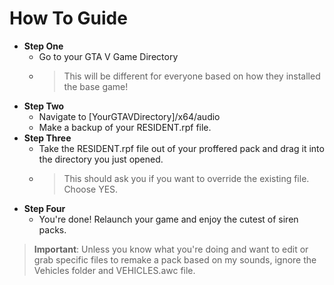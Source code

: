 # How To Guide
- **Step One**
  - Go to your GTA V Game Directory
  - > This will be different for everyone based on how they installed the base game!
- **Step Two**
  - Navigate to [YourGTAVDirectory]/x64/audio
  - Make a backup of your RESIDENT.rpf file.
- **Step Three**
  - Take the RESIDENT.rpf file out of your proffered pack and drag it into the directory you just opened.
  - > This should ask you if you want to override the existing file. Choose YES.
- **Step Four**
  - You're done! Relaunch your game and enjoy the cutest of siren packs.

> **Important**: Unless you know what you're doing and want to edit or grab specific files to remake a pack based on my sounds, ignore the Vehicles folder and VEHICLES.awc file.

